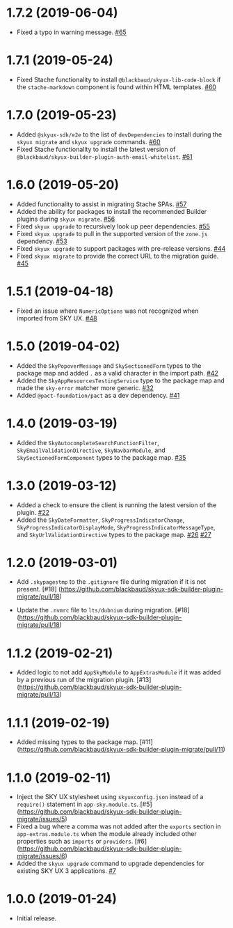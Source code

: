 # 1.7.2 (2019-06-04)

- Fixed a typo in warning message. [#65](https://github.com/blackbaud/skyux-sdk-builder-plugin-migrate/pull/65)

# 1.7.1 (2019-05-24)

- Fixed Stache functionality to install `@blackbaud/skyux-lib-code-block` if the `stache-markdown` component is found within HTML templates. [#60](https://github.com/blackbaud/skyux-sdk-builder-plugin-migrate/pull/60)

# 1.7.0 (2019-05-23)

- Added `@skyux-sdk/e2e` to the list of `devDependencies` to install during the `skyux migrate` and `skyux upgrade` commands. [#60](https://github.com/blackbaud/skyux-sdk-builder-plugin-migrate/pull/60)
- Fixed Stache functionality to install the latest version of `@blackbaud/skyux-builder-plugin-auth-email-whitelist`. [#61](https://github.com/blackbaud/skyux-sdk-builder-plugin-migrate/pull/61)

# 1.6.0 (2019-05-20)

- Added functionality to assist in migrating Stache SPAs. [#57](https://github.com/blackbaud/skyux-sdk-builder-plugin-migrate/pull/57)
- Added the ability for packages to install the recommended Builder plugins during `skyux migrate`. [#56](https://github.com/blackbaud/skyux-sdk-builder-plugin-migrate/pull/56)
- Fixed `skyux upgrade` to recursively look up peer dependencies. [#55](https://github.com/blackbaud/skyux-sdk-builder-plugin-migrate/pull/55)
- Fixed `skyux upgrade` to pull in the supported version of the `zone.js` dependency. [#53](https://github.com/blackbaud/skyux-sdk-builder-plugin-migrate/pull/53)
- Fixed `skyux upgrade` to support packages with pre-release versions. [#44](https://github.com/blackbaud/skyux-sdk-builder-plugin-migrate/pull/44)
- Fixed `skyux migrate` to provide the correct URL to the migration guide. [#45](https://github.com/blackbaud/skyux-sdk-builder-plugin-migrate/pull/45)

# 1.5.1 (2019-04-18)

- Fixed an issue where `NumericOptions` was not recognized when imported from SKY UX. [#48](https://github.com/blackbaud/skyux-sdk-builder-plugin-migrate/pull/48)

# 1.5.0 (2019-04-02)

- Added the `SkyPopoverMessage` and `SkySectionedForm` types to the package map and added `.` as a valid character in the import path. [#42](https://github.com/blackbaud/skyux-sdk-builder-plugin-migrate/pull/42)
- Added the `SkyAppResourcesTestingService` type to the package map and made the `sky-error` matcher more generic. [#32](https://github.com/blackbaud/skyux-sdk-builder-plugin-migrate/pull/32)
- Added `@pact-foundation/pact` as a dev dependency. [#41](https://github.com/blackbaud/skyux-sdk-builder-plugin-migrate/pull/41)

# 1.4.0 (2019-03-19)

- Added the `SkyAutocompleteSearchFunctionFilter`, `SkyEmailValidationDirective`, `SkyNavbarModule`, and `SkySectionedFormComponent` types to the package map. [#35](https://github.com/blackbaud/skyux-sdk-builder-plugin-migrate/pull/35)

# 1.3.0 (2019-03-12)

- Added a check to ensure the client is running the latest version of the plugin. [#22](https://github.com/blackbaud/skyux-sdk-builder-plugin-migrate/pull/22)
- Added the `SkyDateFormatter`, `SkyProgressIndicatorChange`, `SkyProgressIndicatorDisplayMode`, `SkyProgressIndicatorMessageType`, and `SkyUrlValidationDirective` types to the package map. [#26](https://github.com/blackbaud/skyux-sdk-builder-plugin-migrate/pull/26) [#27](https://github.com/blackbaud/skyux-sdk-builder-plugin-migrate/pull/27)

# 1.2.0 (2019-03-01)

- Add `.skypagestmp` to the `.gitignore` file during migration if it is not present. [#18] (https://github.com/blackbaud/skyux-sdk-builder-plugin-migrate/pull/18)

- Update the `.nvmrc` file to `lts/dubnium` during migration. [#18] (https://github.com/blackbaud/skyux-sdk-builder-plugin-migrate/pull/18)

# 1.1.2 (2019-02-21)

- Added logic to not add `AppSkyModule` to `AppExtrasModule` if it was added by a previous run of the migration plugin. [#13] (https://github.com/blackbaud/skyux-sdk-builder-plugin-migrate/pull/13)

# 1.1.1 (2019-02-19)

- Added missing types to the package map. [#11] (https://github.com/blackbaud/skyux-sdk-builder-plugin-migrate/pull/11)

# 1.1.0 (2019-02-11)

- Inject the SKY UX stylesheet using `skyuxconfig.json` instead of a `require()` statement in `app-sky.module.ts`. [#5] (https://github.com/blackbaud/skyux-sdk-builder-plugin-migrate/issues/5)
- Fixed a bug where a comma was not added after the `exports` section in `app-extras.module.ts` when the module already included other properties such as `imports` or `providers`. [#6] (https://github.com/blackbaud/skyux-sdk-builder-plugin-migrate/issues/6)
- Added the `skyux upgrade` command to upgrade dependencies for existing SKY UX 3 applications. [#7](https://github.com/blackbaud/skyux-sdk-builder-plugin-migrate/pull/7)

# 1.0.0 (2019-01-24)

- Initial release.
